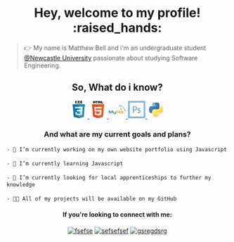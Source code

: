 

<h1 align="center">Hey, welcome to my profile! :raised_hands:</h1>

> :point_right: My name is Matthew Bell and i'm an undergraduate student [@Newcastle University](https://www.ncl.ac.uk/) passionate about studying Software Engineering.                                                                     



 <h2 align="center"> So, What do i know? </h2>

<p align="center"> <a href="https://www.w3schools.com/css/" target="_blank" rel="noreferrer"> <img src="https://raw.githubusercontent.com/devicons/devicon/master/icons/css3/css3-original-wordmark.svg" alt="css3" width="40" height="40"/> </a> <a href="https://www.w3.org/html/" target="_blank" rel="noreferrer"> <img src="https://raw.githubusercontent.com/devicons/devicon/master/icons/html5/html5-original-wordmark.svg" alt="html5" width="40" height="40"/> </a> <a href="https://www.mysql.com/" target="_blank" rel="noreferrer"> <img src="https://raw.githubusercontent.com/devicons/devicon/master/icons/mysql/mysql-original-wordmark.svg" alt="mysql" width="40" height="40"/> </a> <a href="https://www.photoshop.com/en" target="_blank" rel="noreferrer"> <img src="https://raw.githubusercontent.com/devicons/devicon/master/icons/photoshop/photoshop-line.svg" alt="photoshop" width="40" height="40"/> </a> <a href="https://www.python.org" target="_blank" rel="noreferrer"> <img src="https://raw.githubusercontent.com/devicons/devicon/master/icons/python/python-original.svg" alt="python" width="40" height="40"/> </a> </p>


<h3 align="center">  And what are my current goals and plans? </h3>


	- 🔭 I’m currently working on my own website portfolio using Javascript 
	
	- 🌱 I’m currently learning Javascript

	- 🤝 I’m currently looking for local apprenticeships to further my knowledge

	- 👨‍💻 All of my projects will be available on my GitHub

<h4 align="center">If you're looking to connect with me:</h4>
<p align="center">
<a href="https://twitter.com/matthew_ncl" target="blank"><img align="center" src="https://raw.githubusercontent.com/rahuldkjain/github-profile-readme-generator/master/src/images/icons/Social/twitter.svg" alt="fsefse" height="30" width="40" /></a>
<a href="https://linkedin.com/in/matthew-bell-030280244" target="blank"><img align="center" src="https://raw.githubusercontent.com/rahuldkjain/github-profile-readme-generator/master/src/images/icons/Social/linked-in-alt.svg" alt="sefsefsef" height="30" width="40" /></a>
<a href="https://www.hackerrank.com/Crimssyyy" target="blank"><img align="center" src="https://raw.githubusercontent.com/rahuldkjain/github-profile-readme-generator/master/src/images/icons/Social/hackerrank.svg" alt="gsregdsrg" height="30" width="40" /></a>
</p>












<!---
MatthewBel11/MatthewBel11 is a ✨ special ✨ repository because its `README.md` (this file) appears on your GitHub profile.
You can click the Preview link to take a look at your changes.
--->
